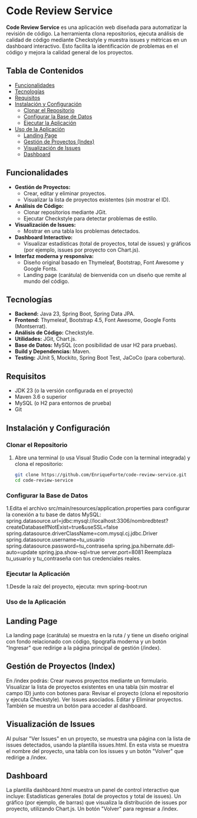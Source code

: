 # Code Review Service

**Code Review Service** es una aplicación web diseñada para automatizar la revisión de código. La herramienta clona repositorios, ejecuta análisis de calidad de código mediante Checkstyle y muestra issues y métricas en un dashboard interactivo. Esto facilita la identificación de problemas en el código y mejora la calidad general de los proyectos.

## Tabla de Contenidos

- [Funcionalidades](#funcionalidades)
- [Tecnologías](#tecnologías)
- [Requisitos](#requisitos)
- [Instalación y Configuración](#instalación-y-configuración)
  - [Clonar el Repositorio](#clonar-el-repositorio)
  - [Configurar la Base de Datos](#configurar-la-base-de-datos)
  - [Ejecutar la Aplicación](#ejecutar-la-aplicación)
- [Uso de la Aplicación](#uso-de-la-aplicación)
  - [Landing Page](#landing-page)
  - [Gestión de Proyectos (Index)](#gestión-de-proyectos-index)
  - [Visualización de Issues](#visualización-de-issues)
  - [Dashboard](#dashboard)

## Funcionalidades

- **Gestión de Proyectos:**  
  - Crear, editar y eliminar proyectos.
  - Visualizar la lista de proyectos existentes (sin mostrar el ID).
- **Análisis de Código:**  
  - Clonar repositorios mediante JGit.
  - Ejecutar Checkstyle para detectar problemas de estilo.
- **Visualización de Issues:**  
  - Mostrar en una tabla los problemas detectados.
- **Dashboard Interactivo:**  
  - Visualizar estadísticas (total de proyectos, total de issues) y gráficos (por ejemplo, issues por proyecto con Chart.js).
- **Interfaz moderna y responsiva:**  
  - Diseño original basado en Thymeleaf, Bootstrap, Font Awesome y Google Fonts.
  - Landing page (carátula) de bienvenida con un diseño que remite al mundo del código.

## Tecnologías

- **Backend:** Java 23, Spring Boot, Spring Data JPA.
- **Frontend:** Thymeleaf, Bootstrap 4.5, Font Awesome, Google Fonts (Montserrat).
- **Análisis de Código:** Checkstyle.
- **Utilidades:** JGit, Chart.js.
- **Base de Datos:** MySQL (con posibilidad de usar H2 para pruebas).
- **Build y Dependencias:** Maven.
- **Testing:** JUnit 5, Mockito, Spring Boot Test, JaCoCo (para cobertura).

## Requisitos

- JDK 23 (o la versión configurada en el proyecto)
- Maven 3.6 o superior
- MySQL (o H2 para entornos de prueba)
- Git

## Instalación y Configuración

### Clonar el Repositorio

1. Abre una terminal (o usa Visual Studio Code con la terminal integrada) y clona el repositorio:
   ```bash
   git clone https://github.com/EnriqueForte/code-review-service.git
   cd code-review-service
   
### Configurar la Base de Datos

1.Edita el archivo src/main/resources/application.properties para configurar la conexión a tu base de datos MySQL:
spring.datasource.url=jdbc:mysql://localhost:3306/nombredbtest?createDatabaseIfNotExist=true&useSSL=false
spring.datasource.driverClassName=com.mysql.cj.jdbc.Driver
spring.datasource.username=tu_usuario
spring.datasource.password=tu_contraseña
spring.jpa.hibernate.ddl-auto=update
spring.jpa.show-sql=true
server.port=8081
Reemplaza tu_usuario y tu_contraseña con tus credenciales reales.

### Ejecutar la Aplicación

1.Desde la raíz del proyecto, ejecuta:
mvn spring-boot:run

### Uso de la Aplicación

## Landing Page

La landing page (carátula) se muestra en la ruta / y tiene un diseño original con fondo relacionado con código, tipografía moderna y un botón "Ingresar" que redirige a la página principal de gestión (/index).

## Gestión de Proyectos (Index)

En /index podrás:
Crear nuevos proyectos mediante un formulario.
Visualizar la lista de proyectos existentes en una tabla (sin mostrar el campo ID) junto con botones para:
Revisar el proyecto (clona el repositorio y ejecuta Checkstyle).
Ver Issues asociados.
Editar y Eliminar proyectos.
También se muestra un botón para acceder al dashboard.

## Visualización de Issues

Al pulsar "Ver Issues" en un proyecto, se muestra una página con la lista de issues detectados, usando la plantilla issues.html.
En esta vista se muestra el nombre del proyecto, una tabla con los issues y un botón "Volver" que redirige a /index.

## Dashboard

La plantilla dashboard.html muestra un panel de control interactivo que incluye:
Estadísticas generales (total de proyectos y total de issues).
Un gráfico (por ejemplo, de barras) que visualiza la distribución de issues por proyecto, utilizando Chart.js.
Un botón "Volver" para regresar a /index.



